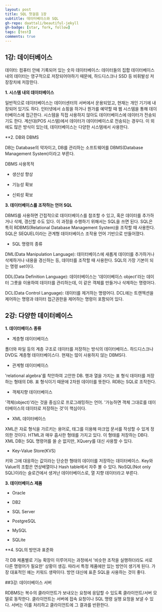 ```yaml
---
layout: post
title: SQL 첫걸음 1장
subtitle: 데이터베이스와 SQL
gh-repo: daattali/beautiful-jekyll
gh-badge: [star, fork, follow]
tags: [test]
comments: true
---
```


## 1강: 데이터베이스

데이터: 컴퓨터 안에 기록되어 있는 숫자
데이터베이스: 데이터들의 집합
데이터베이스 내의 데이터는 영구적으로 저장되어야하기 때문에, 하드디스크나 SSD 등 비휘발성 저장장치에 저장한다.

**1. 시스템 내의 데이터베이스**

일반적으로 데이터베이스는 데이터센터의 서버에서 운용되었고, 현재는 개인 기기에 내장되어 있기도 하다. 
인터넷에서 쇼핑을 하거나 뭔가를 예약할 때 웹 시스템을 통해 데이터베이스에 접근한다.
시스템을 직접 사용하지 않아도 데이터베이스에 데이터가 전송되기도 한다.
계산대(POS 시스템)에서 데이터가 데이터베이스로 전송되는 경우다.
이 외에도 많은 방식이 있는데, 데이터베이스는 다양한 시스템에서 사용한다.

**2. DB와 DBMS

DB는 Database의 약자이고, DB를 관리하는 소프트웨어를 DBMS(Database Management System)이라고 부른다. 

DBMS 사용목적

- 생산성 향상

- 기능성 확보

- 신뢰성 확보

**3. 데이터베이스를 조작하는 언어 SQL**

DBMS를 사용하면 간접적으로 데이터베이스를 참조할 수 있고, 혹은 데이터를 추가하거나 삭제, 갱신할 수도 있다. 이 과정을 수행하기 위해서는 SQL을 쓰면 된다.
SQL은 특히 RDBMS(Relational Database Management System)을 조작할 때 사용한다. SQL은 SEQUEL이라는 관계형 데이터베이스 조작용 언어 기반으로 만들어졌다.

- SQL 명령의 종류

DML(Data Manipulation Language): 데이터베이스에 새롭게 데이터를 추가하거나 삭제하거나 내용을 경신하는 등, 데이터를 조작할 때 사용한다. SQL의 가장 기본이
되는 명령 set이다.

DDL(Data Definition Language): 데이터베이스는 '데이터베이스 object'라는 데이터 그릇을 이용하여 데이터를 관리하는데, 이 같은 객체를 만들거나 삭제하는 명령어다.

DCL(Data Control Language): 데이터를 제거하는 명령어다. DCL에는 트랜젝션을 제어하는 명령과 데이터 접근권한을 제어하는 명령이 포함되어 있다. 

## 2강: 다양한 데이터베이스

**1. 데이터베이스 종류**

- 계층형 데이터베이스

폴더와 파일 등의 계층 구조로 데이터를 저장하는 방식의 데이터베이스. 하드디스크나 DVD도 계층형 데이터베이스다. 현재는 많이 사용하지 않는 DBMS다.

- 관계형 데이터베이스

'relational algebra'를 착안하여 고안한 DB. 행과 열을 가지는 표 형식 데이터를 저장하는 형태의 DB. 표 형식이기 때문에 2차원 데이터를 뜻한다. RDB는 SQL로 조작한다.

- 객체지향 데이터베이스

'객체(object)'라는 것을 중심으로 프로그래밍하는 언어. '가능하면 객체 그대로를 데이터베이스의 데이터로 저장하는 것'이 핵심이다.

- XML 데이터베이스

XML은 자료 형식을 가르키는 용어로, 태그를 이용해 마크업 문서를 작성할 수 있게 정의한 것이다. HTML과 매우 흡사한 형태를 가지고 있다. 이 형태를 저장하는 DB다. 
XML DB는 SQL 명령어를 쓸 순 없지만, XQuery를 대신 사용할 수 있다. 

- Key-Value Store(KVS)

키와 그에 대응하는 값이라는 단순한 형태의 데이터를 저장하는 데이터베이스. Key와 Value의 조합은 연상배열이나 Hash table에서 자주 볼 수 있다. 
NoSQL(Not only SQL)이라는 슬로건에서 생겨난 데이터베이스로, 열 지향 데이터라고 부른다.

**3. 데이터베이스 제품**

- Oracle

- DB2

- SQL Server

- PostgreSQL

- MySQL

- SQLite

**4. SQL의 방언과 표준화

각 DB 제품별로 기능 확장이 이루어지는 과정에서 '비슷한 조작을 실행하더라도 서로 다른 명령어가 필요한' 상황이 생김.
따라서 특정 제품에만 있는 방언이 생기게 된다. 가장 대표적인 예는 키워드 생략이다. 방언 대신에 표준 SQL을 사용하는 것이 좋다. 

##3강: 데이터베이스 서버

RDBMS는 복수의 클라이언트가 보내오는 요청에 응답할 수 있도록 클라이언트/서버 모델로 동작한다. 
클라이언트는 서버에 접속 요청이나 SQL 명령 실행 요청을 보낼 수 있다.
서버는 이를 처리하고 클라이언트에 그 결과를 반환한다.

